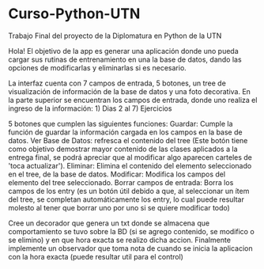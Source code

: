 # Curso-Python-UTN
Trabajo Final del proyecto de la Diplomatura en Python de la UTN

Hola! 
El objetivo de la app es generar una aplicación donde uno pueda cargar sus rutinas de entrenamiento 
en una la base de datos, dando las opciones de modificarlas y eliminarlas si es necesario.

La interfaz cuenta con 7 campos de entrada, 5 botones, 
un tree de visualización de información de la base de datos y una foto decorativa.
En la parte superior se encuentran los campos de entrada, donde uno realiza el ingreso de la información:
    1) Dias
    2 al 7) Ejercicios

5 botones que cumplen las siguientes funciones:
    Guardar: Cumple la función de guardar la información cargada en los campos en la base de datos.
    Ver Base de Datos: refresca el contenido del tree (Este botón tiene como objetivo
    demostrar mayor contenido de las clases aplicados a la entrega final, se podrá apreciar que al modificar algo aparecen carteles 
    de 'toca actualizar').
    Eliminar: Elimina el contenido del elemento seleccionado en el tree, de la base de datos.
    Modificar: Modifica los campos del elemento del tree seleccionado.
    Borrar campos de entrada: Borra los campos de los entry (es un botón útil debido a que, 
    al seleccionar un ítem del tree, se completan automáticamente los entry, 
    lo cual puede resultar molesto al tener que borrar uno por uno si se quiere modificar todo)

Cree un decorador que genera un txt donde se almacena que comportamiento se tuvo sobre la BD (si se agrego contenido, 
se modifico o se elimino) y en que hora exacta se realizo dicha accion.
Finalmente implemente un observador que toma nota de cuando se inicia la aplicacion con la hora exacta (puede resultar util para el control)




